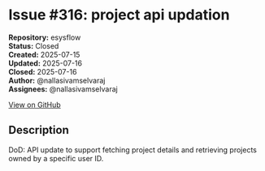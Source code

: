 # Issue #316: project api updation

**Repository:** esysflow  
**Status:** Closed  
**Created:** 2025-07-15  
**Updated:** 2025-07-16  
**Closed:** 2025-07-16  
**Author:** @nallasivamselvaraj  
**Assignees:** @nallasivamselvaraj  

[View on GitHub](https://github.com/Simtestlab/esysflow/issues/316)

## Description

DoD: API update to support fetching project details and retrieving projects owned by a specific user ID.